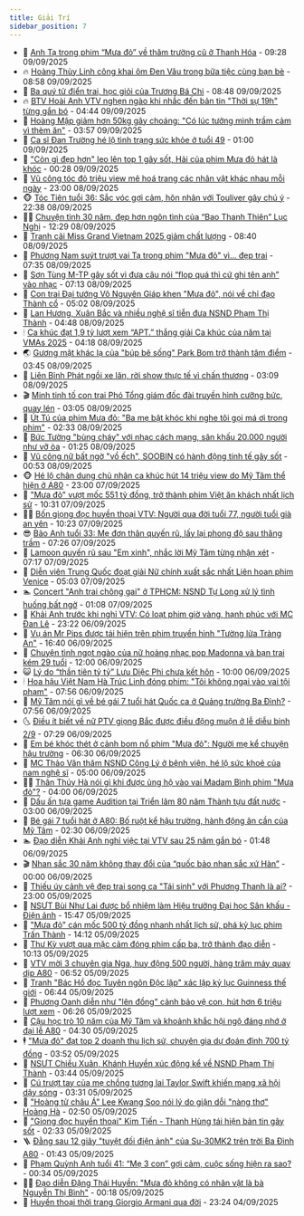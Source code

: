```yaml
---
title: Giải Trí
sidebar_position: 7
---
```


<!-- dantri-giai-tri:START -->
- 🤩 [Anh Tạ trong phim “Mưa đỏ” về thăm trường cũ ở Thanh Hóa](https://dantri.com.vn/giai-tri/anh-ta-trong-phim-mua-do-ve-tham-truong-cu-o-thanh-hoa-20250909155146240.htm) - 09:28 09/09/2025
- 🔥 [Hoàng Thùy Linh công khai ôm Đen Vâu trong bữa tiệc cùng bạn bè](https://dantri.com.vn/giai-tri/hoang-thuy-linh-cong-khai-om-den-vau-trong-bua-tiec-cung-ban-be-20250909143550237.htm) - 08:58 09/09/2025
- 🚀 [Ba quý tử điển trai, học giỏi của Trương Bá Chi](https://dantri.com.vn/giai-tri/ba-quy-tu-dien-trai-hoc-gioi-cua-truong-ba-chi-20250908171234451.htm) - 08:48 09/09/2025
- 🔥 [BTV Hoài Anh VTV nghẹn ngào khi nhắc đến bản tin &quot;Thời sự 19h&quot; từng gắn bó](https://dantri.com.vn/giai-tri/btv-hoai-anh-vtv-nghen-ngao-khi-nhac-den-ban-tin-thoi-su-19h-tung-gan-bo-20250909105544917.htm) - 04:44 09/09/2025
- 🌈 [Hoàng Mập giảm hơn 50kg gây choáng: &quot;Có lúc tưởng mình trầm cảm vì thèm ăn&quot;](https://dantri.com.vn/giai-tri/hoang-map-giam-hon-50kg-gay-choang-co-luc-tuong-minh-tram-cam-vi-them-an-20250909103333351.htm) - 03:57 09/09/2025
- 📝 [Ca sĩ Đan Trường hé lộ tình trạng sức khỏe ở tuổi 49](https://dantri.com.vn/giai-tri/ca-si-dan-truong-he-lo-tinh-trang-suc-khoe-o-tuoi-49-20250909100107467.htm) - 01:00 09/09/2025
- 💪 [&quot;Còn gì đẹp hơn&quot; leo lên top 1 gây sốt, Hải của phim Mưa đỏ hát là khóc](https://dantri.com.vn/giai-tri/con-gi-dep-hon-leo-len-top-1-gay-sot-hai-cua-phim-mua-do-hat-la-khoc-20250909012619593.htm) - 00:28 09/09/2025
- 🤡 [Vũ công tóc đỏ triệu view mê hoá trang các nhân vật khác nhau mỗi ngày](https://dantri.com.vn/giai-tri/vu-cong-toc-do-trieu-view-me-hoa-trang-cac-nhan-vat-khac-nhau-moi-ngay-20250630132941590.htm) - 23:00 08/09/2025
- 🐵 [Tóc Tiên tuổi 36: Sắc vóc gợi cảm, hôn nhân với Touliver gây chú ý](https://dantri.com.vn/giai-tri/toc-tien-tuoi-36-sac-voc-goi-cam-hon-nhan-voi-touliver-gay-chu-y-20250908144210877.htm) - 22:38 08/09/2025
- 🧑‍🏫 [Chuyện tình 30 năm, đẹp hơn ngôn tình của “Bao Thanh Thiên” Lục Nghị](https://dantri.com.vn/giai-tri/chuyen-tinh-30-nam-dep-hon-ngon-tinh-cua-bao-thanh-thien-luc-nghi-20250907173044454.htm) - 12:29 08/09/2025
- 💂 [Tranh cãi Miss Grand Vietnam 2025 giảm chất lượng](https://dantri.com.vn/giai-tri/tranh-cai-miss-grand-vietnam-2025-giam-chat-luong-20250908102222913.htm) - 08:40 08/09/2025
- 🤠 [Phương Nam suýt trượt vai Tạ trong phim &quot;Mưa đỏ&quot; vì... đẹp trai](https://dantri.com.vn/giai-tri/phuong-nam-suyt-truot-vai-ta-trong-phim-mua-do-vi-dep-trai-20250908142347680.htm) - 07:35 08/09/2025
- 🫶 [Sơn Tùng M-TP gây sốt vì đưa câu nói “flop quá thì cứ ghi tên anh” vào nhạc](https://dantri.com.vn/giai-tri/son-tung-m-tp-gay-sot-vi-dua-cau-noi-flop-qua-thi-cu-ghi-ten-anh-vao-nhac-20250908120654843.htm) - 07:13 08/09/2025
- 🦏 [Con trai Đại tướng Võ Nguyên Giáp khen &quot;Mưa đỏ&quot;, nói về chỉ đạo Thành cổ](https://dantri.com.vn/giai-tri/con-trai-dai-tuong-vo-nguyen-giap-khen-mua-do-noi-ve-chi-dao-thanh-co-20250908111354253.htm) - 05:02 08/09/2025
- 🧰 [Lan Hương, Xuân Bắc và nhiều nghệ sĩ tiễn đưa NSND Phạm Thị Thành](https://dantri.com.vn/giai-tri/lan-huong-xuan-bac-va-nhieu-nghe-si-tien-dua-nsnd-pham-thi-thanh-20250908112901959.htm) - 04:48 08/09/2025
- 🕯 [Ca khúc đạt 1,9 tỷ lượt xem “APT.” thắng giải Ca khúc của năm tại VMAs 2025](https://dantri.com.vn/giai-tri/ca-khuc-dat-19-ty-luot-xem-apt-thang-giai-ca-khuc-cua-nam-tai-vmas-2025-20250908104624658.htm) - 04:18 08/09/2025
- 🌏 [Gương mặt khác lạ của &quot;búp bê sống&quot; Park Bom trở thành tâm điểm](https://dantri.com.vn/giai-tri/guong-mat-khac-la-cua-bup-be-song-park-bom-tro-thanh-tam-diem-20250907181136003.htm) - 03:45 08/09/2025
- 🌈 [Liên Bỉnh Phát ngồi xe lăn, rời show thực tế vì chấn thương](https://dantri.com.vn/giai-tri/lien-binh-phat-ngoi-xe-lan-roi-show-thuc-te-vi-chan-thuong-20250908083925160.htm) - 03:09 08/09/2025
- 🎬 [Minh tinh tố con trai Phó Tổng giám đốc đài truyền hình cưỡng bức, quay lén](https://dantri.com.vn/giai-tri/minh-tinh-to-con-trai-pho-tong-giam-doc-dai-truyen-hinh-cuong-buc-quay-len-20250908094243811.htm) - 03:05 08/09/2025
- 👀 [Út Tú của phim Mưa đỏ: &quot;Ba mẹ bật khóc khi nghe tôi gọi má ơi trong phim&quot;](https://dantri.com.vn/giai-tri/ut-tu-cua-phim-mua-do-ba-me-bat-khoc-khi-nghe-toi-goi-ma-oi-trong-phim-20250906211829085.htm) - 02:33 08/09/2025
- 🧰 [Bức Tường &quot;bùng cháy&quot; với nhạc cách mạng, sân khấu 20.000 người như vỡ òa](https://dantri.com.vn/giai-tri/buc-tuong-bung-chay-voi-nhac-cach-mang-san-khau-20000-nguoi-nhu-vo-oa-20250908012059245.htm) - 01:25 08/09/2025
- 🧰 [Vũ công nữ bất ngờ &quot;vồ ếch&quot;, SOOBIN có hành động tinh tế gây sốt](https://dantri.com.vn/giai-tri/vu-cong-nu-bat-ngo-vo-ech-soobin-co-hanh-dong-tinh-te-gay-sot-20250908064509045.htm) - 00:53 08/09/2025
- 🐵 [Hé lộ chân dung chủ nhân ca khúc hút 14 triệu view do Mỹ Tâm thể hiện ở A80](https://dantri.com.vn/giai-tri/he-lo-chan-dung-chu-nhan-ca-khuc-hut-14-trieu-view-do-my-tam-the-hien-o-a80-20250906112605024.htm) - 23:00 07/09/2025
- 🐘 [&quot;Mưa đỏ&quot; vượt mốc 551 tỷ đồng, trở thành phim Việt ăn khách nhất lịch sử](https://dantri.com.vn/giai-tri/mua-do-vuot-moc-551-ty-dong-tro-thanh-phim-viet-an-khach-nhat-lich-su-20250907172237259.htm) - 10:31 07/09/2025
- 🧑‍💻 [Bốn giọng đọc huyền thoại VTV: Người qua đời tuổi 77, người tuổi già an yên](https://dantri.com.vn/giai-tri/bon-giong-doc-huyen-thoai-vtv-nguoi-qua-doi-tuoi-77-nguoi-tuoi-gia-an-yen-20250907162938940.htm) - 10:23 07/09/2025
- 😎 [Bảo Anh tuổi 33: Mẹ đơn thân quyến rũ, lấy lại phong độ sau thăng trầm](https://dantri.com.vn/giai-tri/bao-anh-tuoi-33-me-don-than-quyen-ru-lay-lai-phong-do-sau-thang-tram-20250907123234007.htm) - 07:26 07/09/2025
- 🧰 [Lamoon quyến rũ sau &quot;Em xinh&quot;, nhắc lời Mỹ Tâm từng nhận xét](https://dantri.com.vn/giai-tri/lamoon-quyen-ru-sau-em-xinh-nhac-loi-my-tam-tung-nhan-xet-20250907134138410.htm) - 07:17 07/09/2025
- 🧰 [Diễn viên Trung Quốc đoạt giải Nữ chính xuất sắc nhất Liên hoan phim Venice](https://dantri.com.vn/giai-tri/dien-vien-trung-quoc-doat-giai-nu-chinh-xuat-sac-nhat-lien-hoan-phim-venice-20250907115315200.htm) - 05:03 07/09/2025
- 🏊 [Concert &quot;Anh trai chông gai&quot; ở TPHCM: NSND Tự Long xử lý tình huống bất ngờ](https://dantri.com.vn/giai-tri/concert-anh-trai-chong-gai-o-tphcm-nsnd-tu-long-xu-ly-tinh-huong-bat-ngo-20250907063934004.htm) - 01:08 07/09/2025
- 🌋 [Khải Anh trước khi nghỉ VTV: Có loạt phim giờ vàng, hạnh phúc với MC Đan Lê](https://dantri.com.vn/giai-tri/khai-anh-truoc-khi-nghi-vtv-co-loat-phim-gio-vang-hanh-phuc-voi-mc-dan-le-20250907013636369.htm) - 23:22 06/09/2025
- 🔭 [Vụ án Mr Pips được tái hiện trên phim truyền hình &quot;Tường lửa Tràng An&quot;](https://dantri.com.vn/giai-tri/vu-an-mr-pips-duoc-tai-hien-tren-phim-truyen-hinh-tuong-lua-trang-an-20250906221911722.htm) - 16:40 06/09/2025
- 📝 [Chuyện tình ngọt ngào của nữ hoàng nhạc pop Madonna và bạn trai kém 29 tuổi](https://dantri.com.vn/giai-tri/chuyen-tinh-ngot-ngao-cua-nu-hoang-nhac-pop-madonna-va-ban-trai-kem-29-tuoi-20250906142706641.htm) - 12:00 06/09/2025
- 😺 [Lý do “thần tiên tỷ tỷ” Lưu Diệc Phi chưa kết hôn](https://dantri.com.vn/giai-tri/ly-do-than-tien-ty-ty-luu-diec-phi-chua-ket-hon-20250906105804839.htm) - 10:00 06/09/2025
- 🕯 [Hoa hậu Việt Nam Hà Trúc Linh đóng phim: &quot;Tôi không ngại vào vai tội phạm&quot;](https://dantri.com.vn/giai-tri/hoa-hau-viet-nam-ha-truc-linh-dong-phim-toi-khong-ngai-vao-vai-toi-pham-20250906130614550.htm) - 07:56 06/09/2025
- 🦄 [Mỹ Tâm nói gì về bé gái 7 tuổi hát Quốc ca ở Quảng trường Ba Đình?](https://dantri.com.vn/giai-tri/my-tam-noi-gi-ve-be-gai-7-tuoi-hat-quoc-ca-o-quang-truong-ba-dinh-20250906145025727.htm) - 07:56 06/09/2025
- 🌜 [Điều ít biết về nữ PTV giọng Bắc được điều động muộn ở lễ diễu binh 2/9](https://dantri.com.vn/giai-tri/dieu-it-biet-ve-nu-ptv-giong-bac-duoc-dieu-dong-muon-o-le-dieu-binh-29-20250906133504300.htm) - 07:29 06/09/2025
- 👹 [Em bé khóc thét ở cảnh bom nổ phim &quot;Mưa đỏ&quot;: Người mẹ kể chuyện hậu trường](https://dantri.com.vn/giai-tri/em-be-khoc-thet-o-canh-bom-no-phim-mua-do-nguoi-me-ke-chuyen-hau-truong-20250906111827093.htm) - 06:30 06/09/2025
- 🚀 [MC Thảo Vân thăm NSND Công Lý ở bệnh viện, hé lộ sức khoẻ của nam nghệ sĩ](https://dantri.com.vn/giai-tri/mc-thao-van-tham-nsnd-cong-ly-o-benh-vien-he-lo-suc-khoe-cua-nam-nghe-si-20250905233616089.htm) - 05:00 06/09/2025
- 🧑‍💻 [Thân Thúy Hà nói gì khi được ủng hộ vào vai Madam Bình phim &quot;Mưa đỏ&quot;?](https://dantri.com.vn/giai-tri/than-thuy-ha-noi-gi-khi-duoc-ung-ho-vao-vai-madam-binh-phim-mua-do-20250906101025808.htm) - 04:00 06/09/2025
- 🦩 [Dấu ấn tựa game Audition tại Triển lãm 80 năm Thành tựu đất nước](https://dantri.com.vn/giai-tri/dau-an-tua-game-audition-tai-trien-lam-80-nam-thanh-tuu-dat-nuoc-20250906085002775.htm) - 03:00 06/09/2025
- 💫 [Bé gái 7 tuổi hát ở A80: Bố ruột kể hậu trường, hành động ân cần của Mỹ Tâm](https://dantri.com.vn/giai-tri/be-gai-7-tuoi-hat-o-a80-bo-ruot-ke-hau-truong-hanh-dong-an-can-cua-my-tam-20250906073745750.htm) - 02:30 06/09/2025
- 🏊 [Đạo diễn Khải Anh nghỉ việc tại VTV sau 25 năm gắn bó](https://dantri.com.vn/giai-tri/dao-dien-khai-anh-nghi-viec-tai-vtv-sau-25-nam-gan-bo-20250906081646994.htm) - 01:48 06/09/2025
- 🎬 [Nhan sắc 30 năm không thay đổi của “quốc bảo nhan sắc xứ Hàn”](https://dantri.com.vn/giai-tri/nhan-sac-30-nam-khong-thay-doi-cua-quoc-bao-nhan-sac-xu-han-20250905112801895.htm) - 00:00 06/09/2025
- 💃 [Thiếu úy cảnh vệ đẹp trai song ca &quot;Tái sinh&quot; với Phương Thanh là ai?](https://dantri.com.vn/giai-tri/thieu-uy-canh-ve-dep-trai-song-ca-tai-sinh-voi-phuong-thanh-la-ai-20250905222837600.htm) - 23:00 05/09/2025
- 🌊 [NSƯT Bùi Như Lai được bổ nhiệm làm Hiệu trưởng Đại học Sân khấu - Điện ảnh](https://dantri.com.vn/giai-tri/nsut-bui-nhu-lai-duoc-bo-nhiem-lam-hieu-truong-dai-hoc-san-khau-dien-anh-20250905222250190.htm) - 15:47 05/09/2025
- 🧰 [&quot;Mưa đỏ&quot; cán mốc 500 tỷ đồng nhanh nhất lịch sử, phá kỷ lục phim Trấn Thành](https://dantri.com.vn/giai-tri/mua-do-can-moc-500-ty-dong-nhanh-nhat-lich-su-pha-ky-luc-phim-tran-thanh-20250905205116765.htm) - 14:12 05/09/2025
- 🦣 [Thư Kỳ vượt qua mặc cảm đóng phim cấp ba, trở thành đạo diễn](https://dantri.com.vn/giai-tri/thu-ky-vuot-qua-mac-cam-dong-phim-cap-ba-tro-thanh-dao-dien-20250905121631297.htm) - 10:13 05/09/2025
- 🥷 [VTV mời 3 chuyên gia Nga, huy động 500 người, hàng trăm máy quay dịp A80](https://dantri.com.vn/giai-tri/vtv-moi-3-chuyen-gia-nga-huy-dong-500-nguoi-hang-tram-may-quay-dip-a80-20250905125555682.htm) - 06:52 05/09/2025
- 🦏 [Tranh &quot;Bác Hồ đọc Tuyên ngôn Độc lập&quot; xác lập kỷ lục Guinness thế giới](https://dantri.com.vn/giai-tri/tranh-bac-ho-doc-tuyen-ngon-doc-lap-xac-lap-ky-luc-guinness-the-gioi-20250905015938974.htm) - 06:44 05/09/2025
- 🫶 [Phương Oanh diễn như &quot;lên đồng&quot; cảnh bảo vệ con, hút hơn 6 triệu lượt xem](https://dantri.com.vn/giai-tri/phuong-oanh-dien-nhu-len-dong-canh-bao-ve-con-hut-hon-6-trieu-luot-xem-20250905102944565.htm) - 06:26 05/09/2025
- 💼 [Cậu học trò 10 năm của Mỹ Tâm và khoảnh khắc hội ngộ đáng nhớ ở đại lễ A80](https://dantri.com.vn/giai-tri/cau-hoc-tro-10-nam-cua-my-tam-va-khoanh-khac-hoi-ngo-dang-nho-o-dai-le-a80-20250905094616311.htm) - 04:30 05/09/2025
- 🕴 [&quot;Mưa đỏ&quot; đạt top 2 doanh thu lịch sử, chuyên gia dự đoán đỉnh 700 tỷ đồng](https://dantri.com.vn/giai-tri/mua-do-dat-top-2-doanh-thu-lich-su-chuyen-gia-du-doan-dinh-700-ty-dong-20250905104018595.htm) - 03:52 05/09/2025
- 🐲 [NSƯT Chiều Xuân, Khánh Huyền xúc động kể về NSND Phạm Thị Thành](https://dantri.com.vn/giai-tri/nsut-chieu-xuan-khanh-huyen-xuc-dong-ke-ve-nsnd-pham-thi-thanh-20250905004214858.htm) - 03:44 05/09/2025
- 🐘 [Cú trượt tay của mẹ chồng tương lai Taylor Swift khiến mạng xã hội dậy sóng](https://dantri.com.vn/giai-tri/cu-truot-tay-cua-me-chong-tuong-lai-taylor-swift-khien-mang-xa-hoi-day-song-20250905093451286.htm) - 03:31 05/09/2025
- 🤭 [&quot;Hoàng tử châu Á&quot; Lee Kwang Soo nói lý do giận dỗi &quot;nàng thơ&quot; Hoàng Hà](https://dantri.com.vn/giai-tri/hoang-tu-chau-a-lee-kwang-soo-noi-ly-do-gian-doi-nang-tho-hoang-ha-20250905080242695.htm) - 02:50 05/09/2025
- 💯 [&quot;Giọng đọc huyền thoại&quot; Kim Tiến - Thanh Hùng tái hiện bản tin gây sốt](https://dantri.com.vn/giai-tri/giong-doc-huyen-thoai-kim-tien-thanh-hung-tai-hien-ban-tin-gay-sot-20250905035917217.htm) - 02:33 05/09/2025
- 🪜 [Đằng sau 12 giây &quot;tuyệt đối điện ảnh&quot; của Su-30MK2 trên trời Ba Đình A80](https://dantri.com.vn/giai-tri/dang-sau-12-giay-tuyet-doi-dien-anh-cua-su-30mk2-tren-troi-ba-dinh-a80-20250905080654569.htm) - 01:43 05/09/2025
- 👹 [Phạm Quỳnh Anh tuổi 41: “Mẹ 3 con” gợi cảm, cuộc sống hiện ra sao?](https://dantri.com.vn/giai-tri/pham-quynh-anh-tuoi-41-me-3-con-goi-cam-cuoc-song-hien-ra-sao-20250905072106533.htm) - 00:34 05/09/2025
- 🧑‍🏫 [Đạo diễn Đặng Thái Huyền: &quot;Mưa đỏ không có nhân vật là bà Nguyễn Thị Bình&quot;](https://dantri.com.vn/giai-tri/dao-dien-dang-thai-huyen-mua-do-khong-co-nhan-vat-la-ba-nguyen-thi-binh-20250904151422545.htm) - 00:18 05/09/2025
- 🐘 [Huyền thoại thời trang Giorgio Armani qua đời](https://dantri.com.vn/giai-tri/huyen-thoai-thoi-trang-giorgio-armani-qua-doi-20250904230628134.htm) - 23:24 04/09/2025<!-- dantri-giai-tri:END -->
